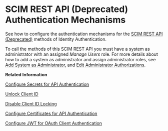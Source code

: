<!-- loioc599c893403940a686007a49bf2c5edd -->

# SCIM REST API \(Deprecated\) Authentication Mechanisms

See how to configure the authentication mechanisms for the [SCIM REST API \(Deprecated\)](../Development/scim-rest-api-deprecated-2f21568.md) methods of Identity Authentication.

To call the methods of this SCIM REST API you must have a system as administrator with an assigned *Manage Users* role. For more details about how to add a system as administrator and assign administrator roles, see [Add System as Administrator](add-administrators-bbbdbdd.md#loiocefb742a36754b18bbe5c3503ac6d87c), and [Edit Administrator Authorizations](edit-administrator-authorizations-86ee374.md).

**Related Information**  


[Configure Secrets for API Authentication](configure-secrets-for-api-authentication-5c3c35e.md "This document describes how developers configure secrets with scopes and validity for client authentication.")

[Unlock Client ID](unlock-client-id-665b9e0.md "Unlock the client ID after five failed logon attempts before the automatic unlock time of 60 minutes has passed.")

[Disable Client ID Locking](disable-client-id-locking-f1dc77e.md "You can disable the automatic lock of the client ID after five failed logon attempts.")

[Configure Certificates for API Authentication](configure-certificates-for-api-authentication-c408083.md "This document describes how developers configure the certificates used for authentication when the API methods and OpenID Connect scenarios of Identity Authentication are used.")

[Configure JWT for OAuth Client Authentication](configure-jwt-for-oauth-client-authentication-db97a69.md "Configure the JSON Web Token (JWT) - the issuer and subject of tokens for JWT client authentication in token requests, or the URI for JSON web key retrieval for client authentication.")

